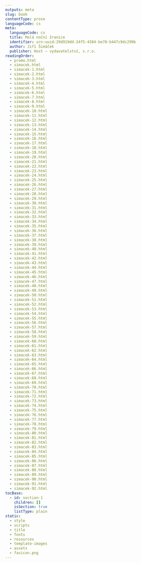 ```yaml
---
outputs: meta
slug: book
contentType: prose
languageCode: cs
meta:
  languageCode: cs
  title: Malá noční žranice
  identifier: urn:uuid:29d919dd-24f5-4384-be78-b447c9dc299b
  author: Jiří Šimáček
  publisher: Host – vydavatelství, s.r.o.
readingOrder:
  - promo.html
  - simacek.html
  - simacek-1.html
  - simacek-2.html
  - simacek-3.html
  - simacek-4.html
  - simacek-5.html
  - simacek-6.html
  - simacek-7.html
  - simacek-8.html
  - simacek-9.html
  - simacek-10.html
  - simacek-11.html
  - simacek-12.html
  - simacek-13.html
  - simacek-14.html
  - simacek-15.html
  - simacek-16.html
  - simacek-17.html
  - simacek-18.html
  - simacek-19.html
  - simacek-20.html
  - simacek-21.html
  - simacek-22.html
  - simacek-23.html
  - simacek-24.html
  - simacek-25.html
  - simacek-26.html
  - simacek-27.html
  - simacek-28.html
  - simacek-29.html
  - simacek-30.html
  - simacek-31.html
  - simacek-32.html
  - simacek-33.html
  - simacek-34.html
  - simacek-35.html
  - simacek-36.html
  - simacek-37.html
  - simacek-38.html
  - simacek-39.html
  - simacek-40.html
  - simacek-41.html
  - simacek-42.html
  - simacek-43.html
  - simacek-44.html
  - simacek-45.html
  - simacek-46.html
  - simacek-47.html
  - simacek-48.html
  - simacek-49.html
  - simacek-50.html
  - simacek-51.html
  - simacek-52.html
  - simacek-53.html
  - simacek-54.html
  - simacek-55.html
  - simacek-56.html
  - simacek-57.html
  - simacek-58.html
  - simacek-59.html
  - simacek-60.html
  - simacek-61.html
  - simacek-62.html
  - simacek-63.html
  - simacek-64.html
  - simacek-65.html
  - simacek-66.html
  - simacek-67.html
  - simacek-68.html
  - simacek-69.html
  - simacek-70.html
  - simacek-71.html
  - simacek-72.html
  - simacek-73.html
  - simacek-74.html
  - simacek-75.html
  - simacek-76.html
  - simacek-77.html
  - simacek-78.html
  - simacek-79.html
  - simacek-80.html
  - simacek-81.html
  - simacek-82.html
  - simacek-83.html
  - simacek-84.html
  - simacek-85.html
  - simacek-86.html
  - simacek-87.html
  - simacek-88.html
  - simacek-89.html
  - simacek-90.html
  - simacek-91.html
  - simacek-92.html
tocBase:
  - id: section-1
    children: []
    isSection: true
    listType: plain
static:
  - style
  - scripts
  - title
  - fonts
  - resources
  - template-images
  - assets
  - favicon.png
---
```

